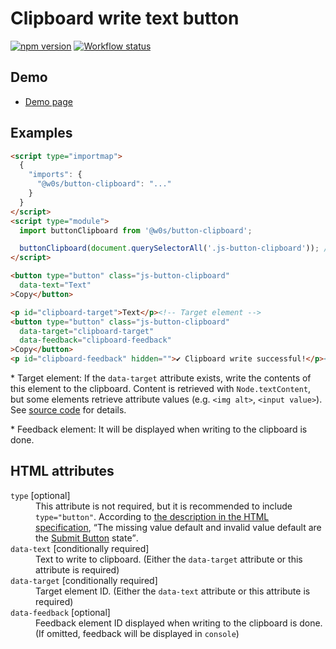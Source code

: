 # Clipboard write text button

[![npm version](https://badge.fury.io/js/%40w0s%2Fbutton-clipboard.svg)](https://www.npmjs.com/package/@w0s/button-clipboard)
[![Workflow status](https://github.com/SaekiTominaga/js-library-browser/actions/workflows/button-clipboard.yml/badge.svg)](https://github.com/SaekiTominaga/js-library-browser/actions/workflows/button-clipboard.yml)

## Demo

- [Demo page](https://saekitominaga.github.io/js-library-browser/packages/button-clipboard/demo/)

## Examples

```HTML
<script type="importmap">
  {
    "imports": {
      "@w0s/button-clipboard": "..."
    }
  }
</script>
<script type="module">
  import buttonClipboard from '@w0s/button-clipboard';

  buttonClipboard(document.querySelectorAll('.js-button-clipboard')); // `getElementById()` or `getElementsByClassName()` or `getElementsByTagName()` or `querySelector()` or `querySelectorAll()`
</script>

<button type="button" class="js-button-clipboard"
  data-text="Text"
>Copy</button>

<p id="clipboard-target">Text</p><!-- Target element -->
<button type="button" class="js-button-clipboard"
  data-target="clipboard-target"
  data-feedback="clipboard-feedback"
>Copy</button>
<p id="clipboard-feedback" hidden="">✔ Clipboard write successful!</p><!-- Feedback element -->
```

\* Target element: If the `data-target` attribute exists, write the contents of this element to the clipboard. Content is retrieved with `Node.textContent`, but some elements retrieve attribute values (e.g. `<img alt>`, `<input value>`). See [source code](https://github.com/SaekiTominaga/js-library-browser/blob/main/packages/button-clipboard/src/htmlContent.ts) for details.

\* Feedback element: It will be displayed when writing to the clipboard is done.

## HTML attributes

<dl>
<dt><code>type</code> [optional]</dt>
<dd>This attribute is not required, but it is recommended to include <code>type="button"</code>. According to <a href="https://html.spec.whatwg.org/multipage/form-elements.html#attr-button-type">the description in the HTML specification</a>, <q cite="https://html.spec.whatwg.org/multipage/form-elements.html#attr-button-type">The missing value default and invalid value default are the <a href="https://html.spec.whatwg.org/multipage/form-elements.html#attr-button-type-submit-state">Submit Button</a> state</q>.</dd>
<dt><code>data-text</code> [conditionally required]</dt>
<dd>Text to write to clipboard. (Either the <code>data-target</code> attribute or this attribute is required)</dd>
<dt><code>data-target</code> [conditionally required]</dt>
<dd>Target element ID. (Either the <code>data-text</code> attribute or this attribute is required)</dd>
<dt><code>data-feedback</code> [optional]</dt>
<dd>Feedback element ID displayed when writing to the clipboard is done. (If omitted, feedback will be displayed in <code>console</code>)</dd>
</dl>
